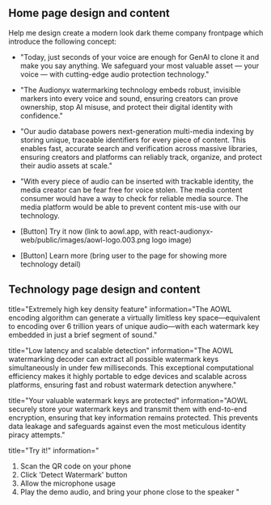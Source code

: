 ## Home page design and content
Help me design create a modern look dark theme company frontpage which introduce the following concept:
- "Today, just seconds of your voice are enough for GenAI to clone it and make you say anything. We safeguard your most valuable asset — your voice — with cutting-edge audio protection technology." 


- "The Audionyx watermarking technology embeds robust, invisible markers into every voice and sound, ensuring creators can prove ownership, stop AI misuse, and protect their digital identity with confidence." 

- "Our audio database powers next-generation multi-media indexing by storing unique, traceable identifiers for every piece of content. This enables fast, accurate search and verification across massive libraries, ensuring creators and platforms can reliably track, organize, and protect their audio assets at scale."  

- "With every piece of audio can be inserted with trackable identity, the media creator can be fear free for voice stolen. The media content consumer would have a way to check for reliable media source. The media platform would be able to prevent content mis-use with our technology.

- [Button] Try it now (link to aowl.app, with react-audionyx-web/public/images/aowl-logo.003.png logo image)

- [Button] Learn more (bring user to the page for showing more technology detail)

## Technology page design and content
title="Extremely high key density feature"
information="The AOWL encoding algorithm can generate a virtually limitless key space—equivalent to encoding over 6 trillion years of unique audio—with each watermark key embedded in just a brief segment of sound."

title="Low latency and scalable detection"
information="The AOWL watermarking decoder can extract all possible watermark keys simultaneously in under few milliseconds. This exceptional computational efficiency makes it highly portable to edge devices and scalable across platforms, ensuring fast and robust watermark detection anywhere."

title="Your valuable watermark keys are protected"
information="AOWL securely store your watermark keys and transmit them with end-to-end encryption, ensuring that key information remains protected. This prevents data leakage and safeguards against even the most meticulous identity piracy attempts."

title="Try it!"
information="
1. Scan the QR code on your phone
2. Click 'Detect Watermark' button
3. Allow the microphone usage
4. Play the demo audio, and bring your phone close to the speaker
"